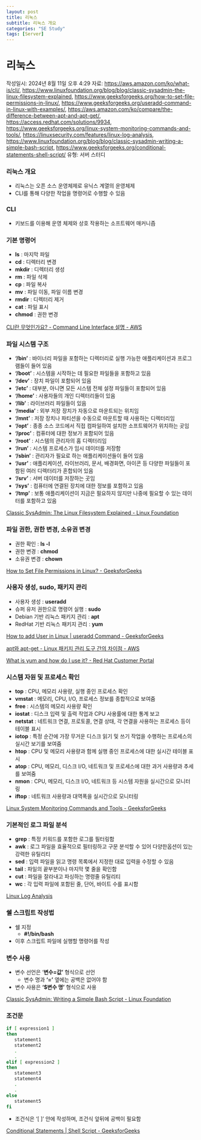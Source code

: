 ```yaml
---
layout: post
title: 리눅스
subtitle: 리눅스 개요
categories: "SE Study"
tags: [Server]
---
```


# 리눅스

작성일시: 2024년 8월 11일 오후 4:29
자료: https://aws.amazon.com/ko/what-is/cli/, https://www.linuxfoundation.org/blog/blog/classic-sysadmin-the-linux-filesystem-explained, https://www.geeksforgeeks.org/how-to-set-file-permissions-in-linux/, https://www.geeksforgeeks.org/useradd-command-in-linux-with-examples/, https://aws.amazon.com/ko/compare/the-difference-between-apt-and-apt-get/, https://access.redhat.com/solutions/9934, https://www.geeksforgeeks.org/linux-system-monitoring-commands-and-tools/, https://linuxsecurity.com/features/linux-log-analysis, https://www.linuxfoundation.org/blog/blog/classic-sysadmin-writing-a-simple-bash-script, https://www.geeksforgeeks.org/conditional-statements-shell-script/
유형: 서버 스터디

### 리눅스 개요

- 리눅스는 오픈 소스 운영체제로 유닉스 계열의 운영체제
- CLI를 통해 다양한 작업을 명령어로 수행할 수 있음

### CLI

- 키보드를 이용해 운영 체제와 상호 작용하는 소프트웨어 매커니즘

### 기본 명령어

- **ls** : 마지막 파일
- **cd** : 디렉터리 변경
- **mkdir** : 디렉터리 생성
- **rm** : 파일 삭제
- **cp** : 파일 복사
- **mv** : 파일 이동, 파일 이름 변경
- **rmdir** : 디렉터리 제거
- **cat** : 파일 표시
- **chmod** : 권한 변경

[CLI란 무엇인가요? - Command Line Interface 설명 - AWS](https://aws.amazon.com/ko/what-is/cli/)

### 파일 시스템 구조

- **‘/bin’** : 바이너리 파일을 포함하는 디렉터리로 실행 가능한 애플리케이션과 프로그램들이 들어 있음
- **‘/boot’** : 시스템을 시작하는 데 필요한 파일들을 포함하고 있음
- **‘/dev’** : 장치 파일이 포함되어 있음
- **‘/etc’** : 대부분, 아니면 모든 시스템 전체 설정 파일들이 포함되어 있음
- **‘/home’** : 사용자들의 개인 디렉터리들이 있음
- **‘/lib’** : 라이브러리 파일들이 있음
- **‘/media’** : 외부 저장 장치가 자동으로 마운트되는 위치임
- **‘/mnt’** : 저장 장치나 파티션을 수동으로 마운트할 때 사용하는 디렉터리임
- **‘/opt’** : 종종 소스 코드에서 직접 컴파일하여 설치한 소프트웨어가 위치하는 곳임
- **‘/proc’** : 컴퓨터에 대한 정보가 포함되어 있음
- **‘/root’** : 시스템의 관리자의 홈 디렉터리임
- **‘/run’** : 시스템 프로세스가 임시 데이터를 저장함
- **‘/sbin’** : 관리자가 필요로 하는 애플리케이션들이 들어 있음
- **‘/usr’** : 애플리케이션, 라이브러리, 문서, 배경화면, 아이콘 등 다양한 파일들이 포함된 여러 디렉터리가 혼합되어 있음
- **‘/srv’** : 서버 데이터를 저장하는 곳임
- **‘/sys’** : 컴퓨터에 연결된 장치에 대한 정보를 포함하고 있음
- **‘/tmp’** : 보통 애플리케이션이 지금은 필요하지 않지만 나중에 필요할 수 있는 데이터를 포함하고 있음

[Classic SysAdmin: The Linux Filesystem Explained - Linux Foundation](https://www.linuxfoundation.org/blog/blog/classic-sysadmin-the-linux-filesystem-explained)

### 파일 권한, 권한 변경, 소유권 변경

- 권한 확인 : **ls -l**
- 권한 변경 : **chmod**
- 소유권 변경 : **chown**

[How to Set File Permissions in Linux? - GeeksforGeeks](https://www.geeksforgeeks.org/how-to-set-file-permissions-in-linux/)

### 사용자 생성, sudo, 패키지 관리

- 사용자 생성 : **useradd**
- 슈퍼 유저 권한으로 명령어 실행 : **sudo**
- Debian 기반 리눅스 패키지 관리 : **apt**
- RedHat 기반 리눅스 패키지 관리 : **yum**

[How to add User in Linux | useradd Command - GeeksforGeeks](https://www.geeksforgeeks.org/useradd-command-in-linux-with-examples/)

[apt와 apt-get - Linux 패키지 관리 도구 간의 차이점 - AWS](https://aws.amazon.com/ko/compare/the-difference-between-apt-and-apt-get/)

[What is yum and how do I use it? - Red Hat Customer Portal](https://access.redhat.com/solutions/9934)

### 시스템 자원 및 프로세스 확인

- **top** : CPU, 메모리 사용량, 실행 중인 프로세스 확인
- **vmstat** : 메모리, CPU, I/O, 프로세스 정보를 종합적으로 보여줌
- **free** : 시스템의 메모리 사용량 확인
- **iostat** : 디스크 입력 및 출력 작업과 CPU 사용률에 대한 통계 보고
- **netstat** : 네트워크 연결, 프로토콜, 연결 상태, 각 연결을 사용하는 프로세스 등이 테이블 표시
- **iotop** : 특정 순간에 가장 무거운 디스크 읽기 및 쓰기 작업을 수행하는 프로세스의 실시간 보기를 보여줌
- **htop** : CPU 및 메모리 사용량과 함께 실행 중인 프로세스에 대한 실시간 테이블 표시
- **atop** : CPU, 메모리, 디스크 I/O, 네트워크 및 프로세스에 대한 과거 사용량과 추세를 보여줌
- **nmon** : CPU, 메모리, 디스크 I/O, 네트워크 등 시스템 자원을 실시간으로 모니터링
- **iftop** : 네트워크 사용량과 대역폭을 실시간으로 모니터링

[Linux System Monitoring Commands and Tools - GeeksforGeeks](https://www.geeksforgeeks.org/linux-system-monitoring-commands-and-tools/)

### 기본적인 로그 파일 분석

- **grep**  : 특정 키워드를 포함한 로그를 필터링함
- **awk** : 로그 파일을 효율적으로 필터링하고 구문 분석할 수 있어 다양한옵션이 있는 강력한 유틸리티
- **sed** : 입력 파일을 읽고 명령 목록에서 지정한 대로 입력을 수정할 수 있음
- **tail** : 파일의 끝부분이나 마지막 몇 줄을 확인함
- **cut** : 파일을 잘라내고 파싱하는 명령줄 유틸리티
- **wc** : 각 입력 파일에 포함된 줄, 단어, 바이트 수를 표시함

[Linux Log Analysis](https://linuxsecurity.com/features/linux-log-analysis)

### 쉘 스크립트 작성법

- 쉘 지정
    - **#!/bin/bash**
- 이후 스크립트 파일에 실행할 명령어를 작성

### 변수 사용

- 변수 선언은 ‘**변수=값’** 형식으로 선언
    - 변수 명과 **‘=’** 옆에는 공백은 없어야 함
- 변수 사용은 **‘$변수 명’** 형식으로 사용

[Classic SysAdmin: Writing a Simple Bash Script - Linux Foundation](https://www.linuxfoundation.org/blog/blog/classic-sysadmin-writing-a-simple-bash-script)

### 조건문

```bash
if [ expression1 ]
then
   statement1
   statement2
   .
   .
elif [ expression2 ]
then
   statement3
   statement4
   .
   .
else
   statement5
fi
```

- 조건식은 ‘[ ]’ 안에 작성하며, 조건식 앞뒤에 공백이 필요함

[Conditional Statements | Shell Script - GeeksforGeeks](https://www.geeksforgeeks.org/conditional-statements-shell-script/)